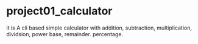 # project01_calculator 
it is A cli based simple calculator with 
addition,
subtraction,
multiplication,
dividsion,
power base,
remainder.
percentage.

